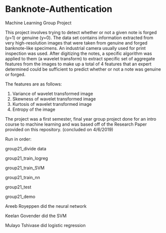 # Banknote-Authentication
Machine Learning Group Project

This project involves trying to detect whether or not a given note is forged (y=1) or genuine (y=0). The data set contains information extracted from very high-resolution images that were taken from genuine and forged banknote-like specimens. An industrial camera usually used for print inspection was used. After digitizing the notes, a specific algorithm was applied to them (a wavelet transform) to extract specific set of aggregate features from the images to make up a total of 4 features that an expert determined could be sufficient to predict whether or not a note was genuine or forged. 

The features are as follows:

1.	Variance of wavelet transformed image
2.	Skewness of wavelet transformed image
3.	Kurtosis of wavelet transformed image
4.	Entropy of the image

The project was a first semester, final year group project done for an intro course to machine learning and was based off of the Research Paper provided on this repository. (concluded on 4/6/2019)

Run in order:

group21_divide data

group21_train_logreg

group21_train_SVM

group21_train_nn

group21_test

group21_demo




Areeb Royeppen did the neural network

Keelan Govender did the SVM

Mulayo Tshivase did logistic regression

